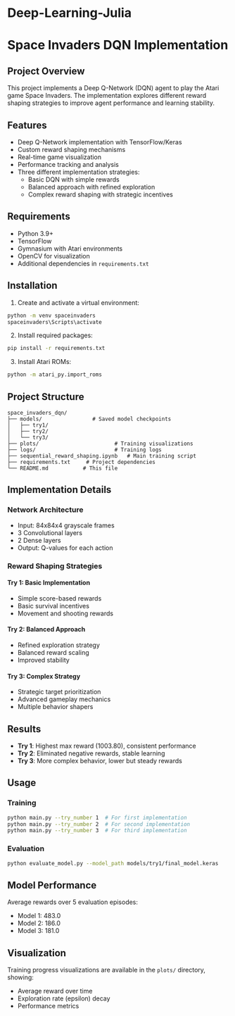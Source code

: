 # Deep-Learning-Julia

# Space Invaders DQN Implementation

## Project Overview
This project implements a Deep Q-Network (DQN) agent to play the Atari game Space Invaders. The implementation explores different reward shaping strategies to improve agent performance and learning stability.

## Features
- Deep Q-Network implementation with TensorFlow/Keras
- Custom reward shaping mechanisms
- Real-time game visualization
- Performance tracking and analysis
- Three different implementation strategies:
  - Basic DQN with simple rewards
  - Balanced approach with refined exploration
  - Complex reward shaping with strategic incentives

## Requirements
- Python 3.9+
- TensorFlow
- Gymnasium with Atari environments
- OpenCV for visualization
- Additional dependencies in `requirements.txt`

## Installation

1. Create and activate a virtual environment:
```bash
python -m venv spaceinvaders
spaceinvaders\Scripts\activate
```

2. Install required packages:
```bash
pip install -r requirements.txt
```

3. Install Atari ROMs:
```bash
python -m atari_py.import_roms
```

## Project Structure
```
space_invaders_dqn/
├── models/                # Saved model checkpoints
│   ├── try1/
│   ├── try2/
│   └── try3/
├── plots/                        # Training visualizations
├── logs/                         # Training logs
├── sequential_reward_shaping.ipynb   # Main training script
├── requirements.txt     # Project dependencies
└── README.md           # This file
```

## Implementation Details

### Network Architecture
- Input: 84x84x4 grayscale frames
- 3 Convolutional layers
- 2 Dense layers
- Output: Q-values for each action

### Reward Shaping Strategies

#### Try 1: Basic Implementation
- Simple score-based rewards
- Basic survival incentives
- Movement and shooting rewards

#### Try 2: Balanced Approach
- Refined exploration strategy
- Balanced reward scaling
- Improved stability

#### Try 3: Complex Strategy
- Strategic target prioritization
- Advanced gameplay mechanics
- Multiple behavior shapers

## Results
- **Try 1**: Highest max reward (1003.80), consistent performance
- **Try 2**: Eliminated negative rewards, stable learning
- **Try 3**: More complex behavior, lower but steady rewards

## Usage

### Training
```bash
python main.py --try_number 1  # For first implementation
python main.py --try_number 2  # For second implementation
python main.py --try_number 3  # For third implementation
```

### Evaluation
```bash
python evaluate_model.py --model_path models/try1/final_model.keras
```

## Model Performance
Average rewards over 5 evaluation episodes:
- Model 1: 483.0
- Model 2: 186.0
- Model 3: 181.0

## Visualization
Training progress visualizations are available in the `plots/` directory, showing:
- Average reward over time
- Exploration rate (epsilon) decay
- Performance metrics
